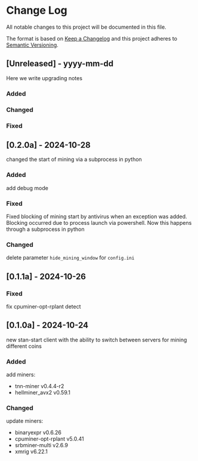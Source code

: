 # Change Log
All notable changes to this project will be documented in this file.
 
The format is based on [Keep a Changelog](http://keepachangelog.com/)
and this project adheres to [Semantic Versioning](http://semver.org/).
 
## [Unreleased] - yyyy-mm-dd
 
Here we write upgrading notes 
 
### Added
 
### Changed
 
### Fixed

## [0.2.0а] - 2024-10-28

changed the start of mining via a subprocess in python

### Added

add debug mode

### Fixed

Fixed blocking of mining start by antivirus when an exception was added. Blocking occurred due to process launch via powershell. Now this happens through a subprocess in python

### Changed

delete parameter `hide_mining_window` for `config.ini`

## [0.1.1а] - 2024-10-26
 
### Fixed

fix cpuminer-opt-rplant detect

## [0.1.0а] - 2024-10-24
  
new stan-start client with the ability to switch between servers for mining different coins
 
### Added
 
 add miners:

- tnn-miner v0.4.4-r2 
- hellminer_avx2 v0.59.1

### Changed
  
update miners:

- binaryexpr v0.6.26
- cpuminer-opt-rplant v5.0.41
- srbminer-multi v2.6.9
- xmrig v6.22.1

 
